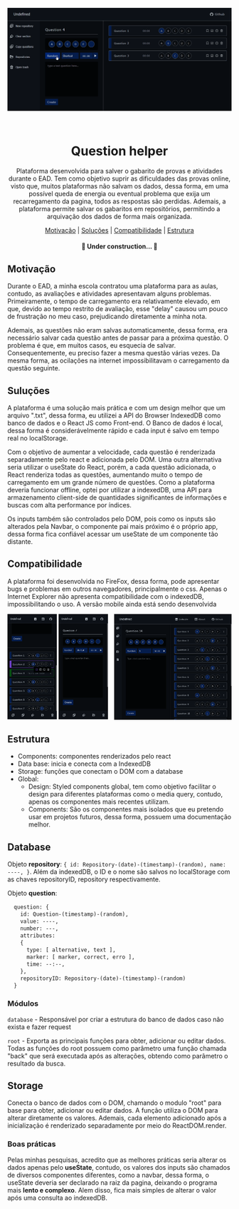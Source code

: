 ![Demonstration](public/readme/question-helper.gif)

<br />

<h1 align="center">Question helper</h1>
<p align="center">Plataforma desenvolvida para salver o gabarito de provas e atividades durante o EAD. Tem como objetivo suprir as dificuldades das provas online, visto que, muitos plataformas não salvam os dados, dessa forma, em uma possível queda de energia ou eventual problema que exija um recarregamento da pagina, todos as respostas são perdidas. Ademais, a plataforma permite salvar os gabaritos em repositórios, permitindo a arquivação dos dados de forma mais organizada.</p>

<p align="center">
 <a href="#motivacao">Motivação</a> |
 <a href="#solucoes">Soluções</a> |
 <a href="#compatibilidade">Compatibilidade</a> |
 <a href="#estrutura">Estrutura</a>
</p>

<h4 align="center"> 
	🚧  Under construction...  🚧
</h4>


<div id="motivacao" />

## Motivação

Durante o EAD, a minha escola contratou uma plataforma para as aulas, contudo, as avaliações e atividades apresentavam alguns problemas. Primeiramente, o tempo de carregamento era relativamente elevado, em que, devido ao tempo restrito de avaliação, esse "delay" causou um pouco de frustração no meu caso, prejudicando diretamente a minha nota.

Ademais, as questões não eram salvas automaticamente, dessa forma, era necessário salvar cada questão antes de passar para a próxima questão. O problema é que, em muitos casos, eu esquecia de salvar. Consequentemente, eu preciso fazer a mesma questão várias vezes. Da mesma forma, as ocilações na internet impossibilitavam o carregamento da questão seguinte.

<div id="solucoes" />

## Suluções

A plataforma é uma solução mais prática e com um design melhor que um arquivo ".txt", dessa forma, eu utilizei a API do Browser IndexedDB como banco de dados e o React JS como Front-end. O Banco de dados é local, dessa forma é considerávelmente rápido e cada input é salvo em tempo real no localStorage.

Com o objetivo de aumentar a velocidade, cada questão é renderizada separadamente pelo react e adicionada pelo DOM. Uma outra alternativa seria utilizar o useState do React, porém, a cada questão adicionada, o React renderiza todas as questões, aumentando muito o tempo de carregamento em um grande número de questões.
Como a plataforma deveria funcionar offline, optei por utilizar a indexedDB, uma API para armazenamento client-side de quantidades significantes de informações e buscas com alta performance por índices.

Os inputs também são controlados pelo DOM, pois como os inputs são alterados pela Navbar, o componente pai mais próximo é o próprio app, dessa forma fica confiável acessar um useState de um componente tão distante.

<div id="compatibilidade" />

## Compatibilidade


A plataforma foi desenvolvida no FireFox, dessa forma, pode apresentar bugs e problemas em outros navegadores, principalmente o css. Apenas o Internet Explorer não apresenta compatibilidade com o indexedDB, impossibilitando o uso.
A versão mobile ainda está sendo desenvolvida

<img src="./public/readme/m-questions.png" alt="Mobile version questions" width="22%" ><span>  </span>
<img src="./public/readme/m-forms.png" alt="Mobile version forms" width="22%"><span>  </span>
<img src="./public/readme/tablet.png" alt="Tablet version" width="52.4%" align="right">
	
<div id="estrutura" />

## Estrutura

- Components: componentes renderizados pelo react
- Data base: inicia e conecta com a IndexedDB
- Storage: funções que conectam o DOM com a database
- Global: 
  - Design: Styled components global, tem como objetivo facilitar o design para diferentes plataformas como o media query, contudo, apenas os componentes mais recentes utilizam.
  - Components: São os componentes mais isolados que eu pretendo usar em projetos futuros, dessa forma, possuem uma documentação melhor.

## Database

Objeto **repository**: `{ id: Repository-(date)-(timestamp)-(random), name: ----, }`.
Além da indexedDB, o ID e o nome são salvos no localStorage com as chaves repositoryID, repository respectivamente.

Objeto **question**:
```
  question: {
    id: Question-(timestamp)-(random),
    value: ----,
    number: ---,
    attributes:
    {
      type: [ alternative, text ],
      marker: [ marker, correct, erro ],
      time: --:--,
    },
    repositoryID: Repository-(date)-(timestamp)-(random)
  }
```

### Módulos

`database` - Responsável por criar a estrutura do banco de dados caso não exista e fazer request

`root` - Exporta as principais funções para obter, adicionar ou editar dados. Todas as funções do root possuem como parâmetro uma função chamada "back" que será executada após as alterações, obtendo como parâmetro o resultado da busca.

## Storage

Conecta o banco de dados com o DOM, chamando o modulo "root" para base para obter, adicionar ou editar dados. A função utiliza o DOM para alterar diretamente os valores. Ademais, cada elemento adicionado após a inicialização é renderizado separadamente por meio do ReactDOM.render.

### Boas práticas

Pelas minhas pesquisas, acredito que as melhores práticas seria alterar os dados apenas pelo **useState**, contudo, os valores dos inputs são chamados de diversos componentes diferentes, como a navbar, dessa forma, o useState deveria ser declarado na raiz da pagina, deixando o programa mais **lento e complexo**. Alem disso, fica mais simples de alterar o valor após uma consulta ao indexedDB.





